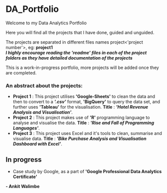# DA_Portfolio

Welcome to my Data Analytics Portfolio <br> 

Here you will find all the projects that I have done, guided and unguided. 

The projects are separated in different files names project<'project number'>, eg: **project1** <br>
***I highly encourage reading the 'readme' files in each of the project folders as they have detailed documentation of the projects***

This is a work-in-progress portfolio, more projects will be added once they are completed. 

### An abstract about the projects: <br>
* **Project 1** : This project utilises **'Google-Sheets'** to clean the data and then to convert to a ***'.csv'*** format, **'BigQuery'** to query the data set, and further uses **'Tableau'** for the visualisation. **Title** : ***'Hotel Revenue Analysis and Visualisation'***. <br>
* **Project 2** : This project makes use of **'R'** programming language to analyse and visualise the data. **Title** : ***'Rise and Fall of Programming Languages'***.
* **Project 3** : This project uses Excel and it's tools to clean, summarise and visualise data. **Title** : ***'Bike Purchase Analysis and Visualisation Dashboard with Excel'***. 

## In progress
* Case study by Google, as a part of **'Google Professional Data Analytics Certificate'**

**- Ankit Walimbe**


